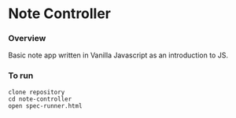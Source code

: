 # Note Controller

### Overview

Basic note app written in Vanilla Javascript as an introduction to JS. 

### To run
```
clone repository
cd note-controller
open spec-runner.html
```
